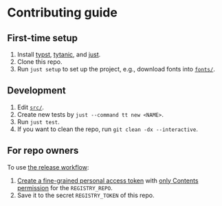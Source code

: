 # Contributing guide

## First-time setup

1. Install [typst](https://github.com/typst/typst/releases), [tytanic](https://tingerrr.github.io/tytanic/quickstart/install.html), and [just](https://just.systems/man/en/).
2. Clone this repo.
3. Run `just setup` to set up the project, e.g., download fonts into [`fonts/`](./fonts/).

## Development

1. Edit [`src/`](./src/).
2. Create new tests by `just --command tt new <NAME>`.
3. Run `just test`.
4. If you want to clean the repo, run `git clean -dx --interactive`.

## For repo owners

To use [the release workflow](./.github/workflows/release.yml):

1. [Create a fine-grained personal access token](https://github.com/settings/tokens?type=beta) with [only Contents permission](https://stackoverflow.com/a/75116350/371191) for the `REGISTRY_REPO`.
2. Save it to the secret `REGISTRY_TOKEN` of this repo.
